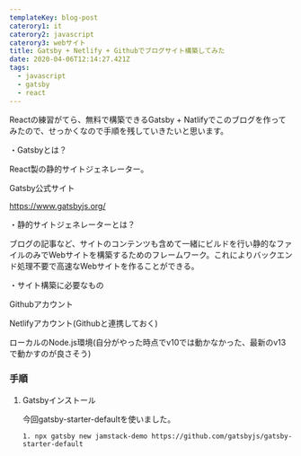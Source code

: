 ```yaml
---
templateKey: blog-post
caterory1: it
caterory2: javascript
caterory3: webサイト
title: Gatsby + Netlify + Githubでブログサイト構築してみた
date: 2020-04-06T12:14:27.421Z
tags:
  - javascript
  - gatsby
  - react
---
```

Reactの練習がてら、無料で構築できるGatsby + Natlifyでこのブログを作ってみたので、せっかくなので手順を残していきたいと思います。



・Gatsbyとは？

React製の静的サイトジェネレーター。

Gatsby公式サイト

<https://www.gatsbyjs.org/>



・静的サイトジェネレーターとは？

ブログの記事など、サイトのコンテンツも含めて一緒にビルドを行い静的なファイルのみでWebサイトを構築するためのフレームワーク。これによりバックエンド処理不要で高速なWebサイトを作ることができる。



・サイト構築に必要なもの

Githubアカウント

Netlifyアカウント(Githubと連携しておく)

ローカルのNode.js環境(自分がやった時点でv10では動かなかった、最新のv13で動かすのが良さそう)



### **手順**

1. Gatsbyインストール

   今回gatsby-starter-defaultを使いました。

   ```
   1. npx gatsby new jamstack-demo https://github.com/gatsbyjs/gatsby-starter-default
   ```